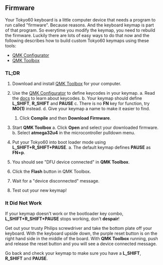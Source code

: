 ## Firmware

Your Tokyo60 keyboard is a little computer device that needs a program
to run called "firmware". Because reasons. And the keyboard keymap is
part of that program. So everytime you modify the keymap, you need to
rebuild the firmware. Luckily there are lots of easy ways to do that
now and the following describes how to build custom Tokyo60 keymaps
using these tools:

* [QMK Configurator][qmk conf]
* [QMK Toolbox][qmk toolbox]

### TL;DR

1. Download and install [QMK Toolbox][qmk toolbox] for your computer.<p>

1. Use the [QMK Configurator][qmk conf] to define keycodes in your keymap.
   a. Read the [docs][qmk keys] to learn about keycodes.
   b. Your keymap should define **L_SHIFT**, **R_SHIFT** and **PAUSE**
   c. There is no **FN** key for function, try **MO(1)** instead.
   d. Give your keymap a name to make it easier to find.<p>
   
   1. Click **Compile** and then **Download Firmware**.<p>
   
1. Start **QMK Toolbox**
   a. Click **Open** and select your downloaded firmware.
   b. Select **atmega32u4** in the microcontroller pulldown menu.<p>
   
1. Put your Tokyo60 into boot loader mode using **L_SHIFT+R_SHIFT+PAUSE**.
   a. The default keymap defines **PAUSE** as **FN+p**.<p>
1. You should see "DFU  device connected" in **QMK Toolbox**.<p>
1. Click the **Flash** button in QMK Toolbox.<p>
1. Wait for a "device disconnected" message.<p>
1. Test out your new keymap!<br>

### It Did Not Work
If your keymap doesn't work or the bootloader key combo,
**L_SHIFT+R_SHIFT+PAUSE** stops working, don't **despair**!

Get out your trusty Philips screwdriver and take the bottom plate off
your keyboard.  With the keyboard upside down, the purple reset button
is on the right hand side in the middle of the board. With **QMK Toolbox**
running, push and release the reset button and you will see a device
connected message.

Go back and check your keymap to make sure you have a **L_SHIFT**, **R_SHIFT**
and **PAUSE**. 

[qmk conf]: https://config.qmk.fm/#/tokyo60/LAYOUT_60_hhkb
[qmk docs]: https://docs.qmk.fm
[qmk keys]: https://docs.qmk.fm/#/keycodes
[qmk toolbox]: https://qmk.fm/toolbox
